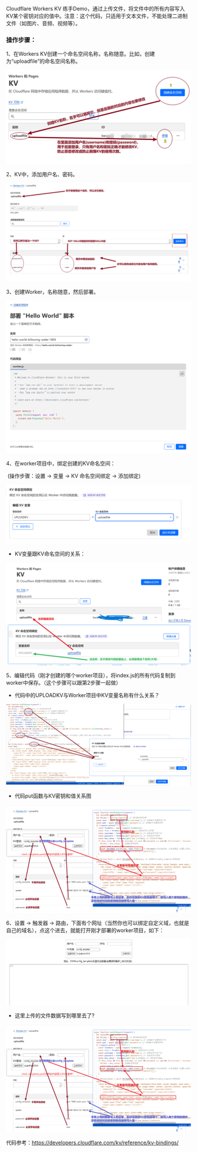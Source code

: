 Cloudflare Workers KV 练手Demo，通过上传文件，将文件中的所有内容写入KV某个密钥对应的值中。注意：这个代码，只适用于文本文件，不能处理二进制文件（如图片、音频、视频等）。

### 操作步骤：

1、在Workers KV创建一个命名空间名称，名称随意。比如，创建为“uploadfile”的命名空间名称。

<img src="images\创建KV.png" />

2、KV中，添加用户名、密码。

<img src="images\KV中，添加用户名和密码.png" />

3、创建Worker，名称随意，然后部署。

<img src="images\创建worker脚本.png" />

4、在worker项目中，绑定创建的KV命名空间：

​	  (操作步骤：设置 -> 变量 -> KV 命名空间绑定 -> 添加绑定)

<img src="images\绑定KV命令空间.png" />

- KV变量跟KV命名空间的关系：

<img src="images\绑定的KV命名空间的变量名称跟KV命名空间的关系.png" />

5、编辑代码（刚才创建的哪个worker项目），将index.js的所有代码复制到worker中保存。（这个步骤可以跟第2步骤一起做）

- 代码中的UPLOADKV与Worker项目中KV变量名称有什么关系？

<img src="images\代码中的UPLOADKV与Worker项目中KV变量名称有什么关系？.png" />

- 代码put函数与KV密钥和值关系图

<img src="images\代码put函数与KV密钥和值关系图.png" />

6、设置 -> 触发器 -> 路由，下面有个网址（当然你也可以绑定自定义域，也就是自己的域名），点这个进去，就能打开刚才部署的worker项目，如下：

<img src="images\网页运行效果.png" />

- 这里上传的文件数据写到哪里去了?

<img src="images\代码put函数与KV密钥和值关系图.png" />

代码参考：https://developers.cloudflare.com/kv/reference/kv-bindings/